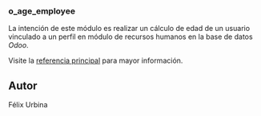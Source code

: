 ### o_age_employee

La intención de este módulo es realizar un cálculo de edad de un usuario vinculado a un perfil en módulo de recursos humanos en la base de datos _Odoo_.

Visite la <a href="https://wiki.nuxpy.com/index.php/O_Age_Employees">referencia principal</a> para mayor información.

Autor
-----
Félix Urbina
